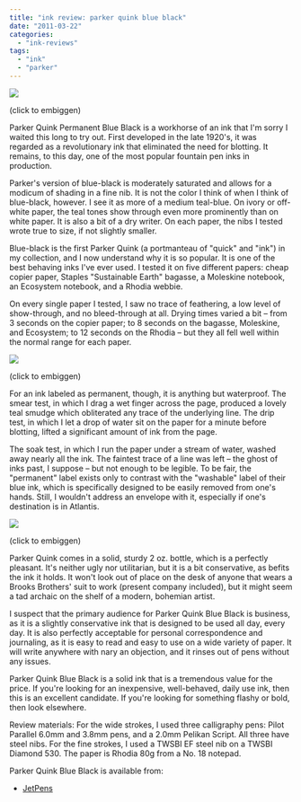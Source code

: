 ```yaml
---
title: "ink review: parker quink blue black"
date: "2011-03-22"
categories: 
  - "ink-reviews"
tags: 
  - "ink"
  - "parker"
---
```


[![](https://lh4.googleusercontent.com/-rpcA5PgYT0g/TX1l-eKpBnI/AAAAAAAAAQw/pwcswk0hnIM/s640/parker+quink+blue+black.jpg)](https://lh4.googleusercontent.com/-rpcA5PgYT0g/TX1l-eKpBnI/AAAAAAAAAQw/pwcswk0hnIM/s1600/parker+quink+blue+black.jpg)

(click to embiggen)

  
Parker Quink Permanent Blue Black is a workhorse of an ink that I'm sorry I waited this long to try out. First developed in the late 1920's, it was regarded as a revolutionary ink that eliminated the need for blotting. It remains, to this day, one of the most popular fountain pen inks in production.

Parker's version of blue-black is moderately saturated and allows for a modicum of shading in a fine nib. It is not the color I think of when I think of blue-black, however. I see it as more of a medium teal-blue. On ivory or off-white paper, the teal tones show through even more prominently than on white paper. It is also a bit of a dry writer. On each paper, the nibs I tested wrote true to size, if not slightly smaller.

Blue-black is the first Parker Quink (a portmanteau of "quick" and "ink") in my collection, and I now understand why it is so popular. It is one of the best behaving inks I've ever used. I tested it on five different papers: cheap copier paper, Staples "Sustainable Earth" bagasse, a Moleskine notebook, an Ecosystem notebook, and a Rhodia webbie.

On every single paper I tested, I saw no trace of feathering, a low level of show-through, and no bleed-through at all. Drying times varied a bit – from 3 seconds on the copier paper; to 8 seconds on the bagasse, Moleskine, and Ecosystem; to 12 seconds on the Rhodia – but they all fell well within the normal range for each paper.

[![](https://lh4.googleusercontent.com/-PTy1qHTXaa4/TX1mJlPM2uI/AAAAAAAAAQ0/N3--Q2oHU90/s640/parker+quink+blue+black+water+test.jpg)](https://lh4.googleusercontent.com/-PTy1qHTXaa4/TX1mJlPM2uI/AAAAAAAAAQ0/N3--Q2oHU90/s1600/parker+quink+blue+black+water+test.jpg)

(click to embiggen)

  
For an ink labeled as permanent, though, it is anything but waterproof. The smear test, in which I drag a wet finger across the page, produced a lovely teal smudge which obliterated any trace of the underlying line. The drip test, in which I let a drop of water sit on the paper for a minute before blotting, lifted a significant amount of ink from the page.

The soak test, in which I run the paper under a stream of water, washed away nearly all the ink. The faintest trace of a line was left – the ghost of inks past, I suppose – but not enough to be legible. To be fair, the "permanent" label exists only to contrast with the "washable" label of their blue ink, which is specifically designed to be easily removed from one's hands. Still, I wouldn't address an envelope with it, especially if one's destination is in Atlantis.

[![](https://lh4.googleusercontent.com/-8uegCLHggJ0/TX1mUBJKJVI/AAAAAAAAAQ4/9HtUL0NBePQ/s400/parker+blue+black+bottle.JPG)](https://lh4.googleusercontent.com/-8uegCLHggJ0/TX1mUBJKJVI/AAAAAAAAAQ4/9HtUL0NBePQ/s1600/parker+blue+black+bottle.JPG)

(click to embiggen)

  
Parker Quink comes in a solid, sturdy 2 oz. bottle, which is a perfectly pleasant. It's neither ugly nor utilitarian, but it is a bit conservative, as befits the ink it holds. It won't look out of place on the desk of anyone that wears a Brooks Brothers' suit to work (present company included), but it might seem a tad archaic on the shelf of a modern, bohemian artist.

I suspect that the primary audience for Parker Quink Blue Black is business, as it is a slightly conservative ink that is designed to be used all day, every day. It is also perfectly acceptable for personal correspondence and journaling, as it is easy to read and easy to use on a wide variety of paper. It will write anywhere with nary an objection, and it rinses out of pens without any issues.

Parker Quink Blue Black is a solid ink that is a tremendous value for the price. If you're looking for an inexpensive, well-behaved, daily use ink, then this is an excellent candidate. If you're looking for something flashy or bold, then look elsewhere.

Review materials: For the wide strokes, I used three calligraphy pens: Pilot Parallel 6.0mm and 3.8mm pens, and a 2.0mm Pelikan Script. All three have steel nibs. For the fine strokes, I used a TWSBI EF steel nib on a TWSBI Diamond 530. The paper is Rhodia 80g from a No. 18 notepad.

Parker Quink Blue Black is available from:  

- [JetPens](http://www.jetpens.com/index.php/product/view/products_id/6161)

